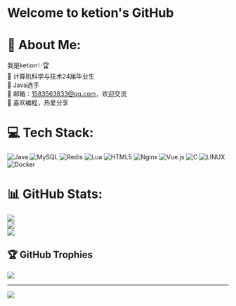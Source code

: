 # Welcome to ketion's GitHub

# 💫 About Me:
我是ketion✨🏆<br>🔭 计算机科学与技术24届毕业生<br>🌱 Java选手<br>💬 邮箱：1583563833@qq.com，欢迎交流<br>💌 喜欢编程，热爱分享


# 💻 Tech Stack:
![Java](https://img.shields.io/badge/java-%23ED8B00.svg?style=for-the-badge&logo=java&logoColor=white) ![MySQL](https://img.shields.io/badge/mysql-%2300f.svg?style=for-the-badge&logo=mysql&logoColor=white) ![Redis](https://img.shields.io/badge/redis-%23DD0031.svg?style=for-the-badge&logo=redis&logoColor=white) ![Lua](https://img.shields.io/badge/lua-%232C2D72.svg?style=for-the-badge&logo=lua&logoColor=white) ![HTML5](https://img.shields.io/badge/html5-%23E34F26.svg?style=for-the-badge&logo=html5&logoColor=white) ![Nginx](https://img.shields.io/badge/nginx-%23009639.svg?style=for-the-badge&logo=nginx&logoColor=white) ![Vue.js](https://img.shields.io/badge/vuejs-%2335495e.svg?style=for-the-badge&logo=vuedotjs&logoColor=%234FC08D) ![C](https://img.shields.io/badge/c-%2300599C.svg?style=for-the-badge&logo=c&logoColor=white) ![LINUX](https://img.shields.io/badge/Linux-FCC624?style=for-the-badge&logo=linux&logoColor=black) ![Docker](https://img.shields.io/badge/docker-%230db7ed.svg?style=for-the-badge&logo=docker&logoColor=white) 
# 📊 GitHub Stats:
![](https://github-readme-stats.vercel.app/api?username=ketion18&theme=radical&hide_border=false&include_all_commits=false&count_private=false)<br/>
![](https://github-readme-streak-stats.herokuapp.com/?user=ketion18&theme=radical&hide_border=false)<br/>
![](https://github-readme-stats.vercel.app/api/top-langs/?username=ketion18&theme=radical&hide_border=false&include_all_commits=false&count_private=false&layout=compact)

## 🏆 GitHub Trophies
![](https://github-profile-trophy.vercel.app/?username=ketion18&theme=radical&no-frame=false&no-bg=false&margin-w=4)

---
[![](https://visitcount.itsvg.in/api?id=ketion18&icon=0&color=0)](https://visitcount.itsvg.in)

<!-- Proudly created with GPRM ( https://gprm.itsvg.in ) -->
